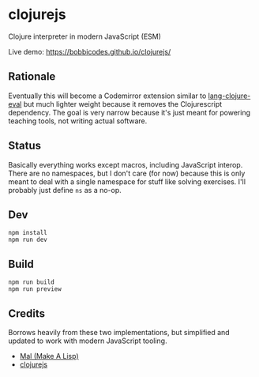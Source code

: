 # clojurejs

Clojure interpreter in modern JavaScript (ESM)

Live demo: https://bobbicodes.github.io/clojurejs/

## Rationale

Eventually this will become a Codemirror extension similar to [lang-clojure-eval](https://github.com/bobbicodes/lang-clojure-eval/) but much lighter weight because it removes the Clojurescript dependency. The goal is very narrow because it's just meant for powering teaching tools, not writing actual software.

## Status

Basically everything works except macros, including JavaScript interop. There are no namespaces, but I don't care (for now) because this is only meant to deal with a single namespace for stuff like solving exercises. I'll probably just define `ns` as a no-op.

## Dev

```
npm install
npm run dev
```

## Build

```
npm run build
npm run preview
```

## Credits

Borrows heavily from these two implementations, but simplified and updated to work with modern JavaScript tooling.

- [Mal (Make A Lisp)](https://github.com/kanaka/mal)
- [clojurejs](https://github.com/gnab/clojurejs)
